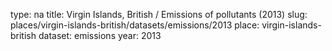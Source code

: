 type: na
title: Virgin Islands, British / Emissions of pollutants (2013)
slug: places/virgin-islands-british/datasets/emissions/2013
place: virgin-islands-british
dataset: emissions
year: 2013

